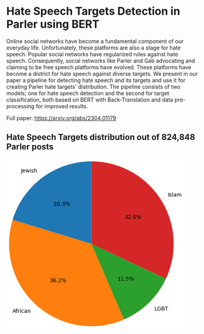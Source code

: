 # Hate Speech Targets Detection in Parler using BERT
Online social networks have become a fundamental component of our everyday life. Unfortunately, these platforms are also a stage for hate speech. Popular social networks have regularized rules against hate speech. Consequently, social networks like Parler and Gab advocating and claiming to be free speech platforms have evolved. These platforms have become a district for hate speech against diverse targets. We present in our paper a pipeline for detecting hate speech and its targets and use it for creating Parler hate targets' distribution. The pipeline consists of two models; one for hate speech detection and the second for target classification, both based on BERT with Back-Translation and data pre-processing for improved results.

Full paper: https://arxiv.org/abs/2304.01179


## Hate Speech Targets distribution out of 824,848 Parler posts
![](Parler_Distrbution.png)
